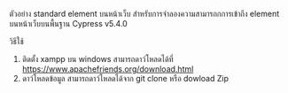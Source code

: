 ตัวอย่าง standard element บนหน้าเว็บ สำหรับการจำลองความสามารถกการเข้าถึง element บนหน้าเว็บบนพื้นฐาน Cypress v5.4.0

วิธีใช้
1. ติดตั้ง xampp บน windows
สามารถดาว์โหลดได้ที่ https://www.apachefriends.org/download.html
2. ดาว์โหลดข้อมูล
สามารถดาว์โหลดได้จาก git clone หรือ dowload Zip 
